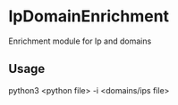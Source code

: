 
# IpDomainEnrichment
Enrichment module for Ip and domains

## Usage
python3 \<python file\> -i \<domains/ips file\>